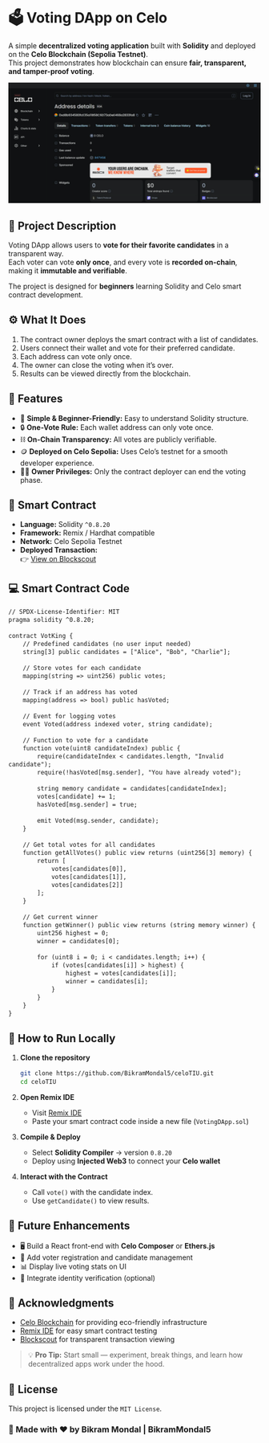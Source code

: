 # 🗳️ Voting DApp on Celo

A simple **decentralized voting application** built with **Solidity** and deployed on the **Celo Blockchain (Sepolia Testnet)**.  
This project demonstrates how blockchain can ensure **fair, transparent, and tamper-proof voting**.

![Image-preview](./screenshot.png)

## 📜 Project Description

Voting DApp allows users to **vote for their favorite candidates** in a transparent way.  
Each voter can vote **only once**, and every vote is **recorded on-chain**, making it **immutable and verifiable**.

The project is designed for **beginners** learning Solidity and Celo smart contract development.

## ⚙️ What It Does

1. The contract owner deploys the smart contract with a list of candidates.  
2. Users connect their wallet and vote for their preferred candidate.  
3. Each address can vote only once.  
4. The owner can close the voting when it’s over.  
5. Results can be viewed directly from the blockchain.

## 🌟 Features

- 🧠 **Simple & Beginner-Friendly:** Easy to understand Solidity structure.  
- 🔒 **One-Vote Rule:** Each wallet address can only vote once.  
- ⛓️ **On-Chain Transparency:** All votes are publicly verifiable.  
- 🪙 **Deployed on Celo Sepolia:** Uses Celo’s testnet for a smooth developer experience.  
- 👨‍💼 **Owner Privileges:** Only the contract deployer can end the voting phase.

## 📄 Smart Contract

- **Language:** Solidity `^0.8.20`  
- **Framework:** Remix / Hardhat compatible  
- **Network:** Celo Sepolia Testnet  
- **Deployed Transaction:**  
  👉 [View on Blockscout](https://celo-sepolia.blockscout.com/address/0xd8b934580fcE35a11B58C6D73aDeE468a2833fa8)

## 💻 Smart Contract Code

```solidity
// SPDX-License-Identifier: MIT
pragma solidity ^0.8.20;

contract VotKing {
    // Predefined candidates (no user input needed)
    string[3] public candidates = ["Alice", "Bob", "Charlie"];

    // Store votes for each candidate
    mapping(string => uint256) public votes;

    // Track if an address has voted
    mapping(address => bool) public hasVoted;

    // Event for logging votes
    event Voted(address indexed voter, string candidate);

    // Function to vote for a candidate
    function vote(uint8 candidateIndex) public {
        require(candidateIndex < candidates.length, "Invalid candidate");
        require(!hasVoted[msg.sender], "You have already voted");

        string memory candidate = candidates[candidateIndex];
        votes[candidate] += 1;
        hasVoted[msg.sender] = true;

        emit Voted(msg.sender, candidate);
    }

    // Get total votes for all candidates
    function getAllVotes() public view returns (uint256[3] memory) {
        return [
            votes[candidates[0]],
            votes[candidates[1]],
            votes[candidates[2]]
        ];
    }

    // Get current winner
    function getWinner() public view returns (string memory winner) {
        uint256 highest = 0;
        winner = candidates[0];

        for (uint8 i = 0; i < candidates.length; i++) {
            if (votes[candidates[i]] > highest) {
                highest = votes[candidates[i]];
                winner = candidates[i];
            }
        }
    }
}

````

## 🚀 How to Run Locally

1. **Clone the repository**

   ```bash
   git clone https://github.com/BikramMondal5/celoTIU.git
   cd celoTIU
   ```

2. **Open Remix IDE**

   * Visit [Remix IDE](https://remix.ethereum.org)
   * Paste your smart contract code inside a new file (`VotingDApp.sol`)

3. **Compile & Deploy**

   * Select **Solidity Compiler** → version `0.8.20`
   * Deploy using **Injected Web3** to connect your **Celo wallet**

4. **Interact with the Contract**

   * Call `vote()` with the candidate index.
   * Use `getCandidate()` to view results.

## 🧩 Future Enhancements

* 🖥️ Build a React front-end with **Celo Composer** or **Ethers.js**
* 🧾 Add voter registration and candidate management
* 📊 Display live voting stats on UI
* 🔐 Integrate identity verification (optional)


## 🙌 Acknowledgments

* [Celo Blockchain](https://celo.org/) for providing eco-friendly infrastructure
* [Remix IDE](https://remix.ethereum.org/) for easy smart contract testing
* [Blockscout](https://blockscout.com/) for transparent transaction viewing


> 💡 **Pro Tip:** Start small — experiment, break things, and learn how decentralized apps work under the hood.

## 📜 License

This project is licensed under the `MIT License`.

### 🧠 Made with ❤️ by Bikram Mondal | BikramMondal5
